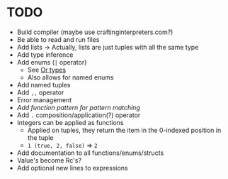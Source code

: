 # TODO
* Build compiler (maybe use craftinginterpreters.com?)
* Be able to read and run files
* Add lists -> Actually, lists are just tuples with all the same type
* Add type inference
* Add enums (`|` operator)
  * See [Or types](http://journal.stuffwithstuff.com/2010/08/23/void-null-maybe-and-nothing/)
  * Also allows for named enums
* Add named tuples
* Add `,,` operator
* Error management
* *Add function pattern for pattern matching*
* Add `.` composition/application(?) operator
* Integers can be applied as functions
  * Applied on tuples, they return the item in the 0-indexed position in the tuple
  * `1 (true, 2, false)` => `2`
* Add documentation to all functions/enums/structs
* Value's become Rc's?
* Add optional new lines to expressions
